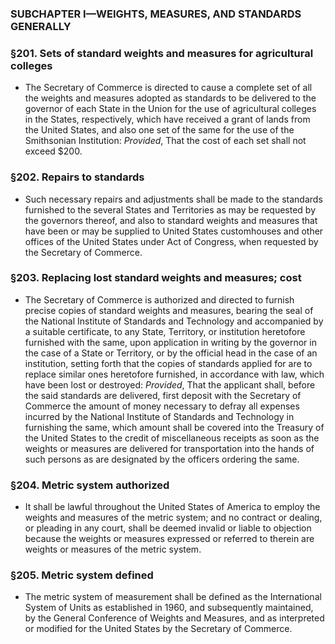 ### SUBCHAPTER I—WEIGHTS, MEASURES, AND STANDARDS GENERALLY

### §201. Sets of standard weights and measures for agricultural colleges
* The Secretary of Commerce is directed to cause a complete set of all the weights and measures adopted as standards to be delivered to the governor of each State in the Union for the use of agricultural colleges in the States, respectively, which have received a grant of lands from the United States, and also one set of the same for the use of the Smithsonian Institution: _Provided_, That the cost of each set shall not exceed $200.

### §202. Repairs to standards
* Such necessary repairs and adjustments shall be made to the standards furnished to the several States and Territories as may be requested by the governors thereof, and also to standard weights and measures that have been or may be supplied to United States customhouses and other offices of the United States under Act of Congress, when requested by the Secretary of Commerce.

### §203. Replacing lost standard weights and measures; cost
* The Secretary of Commerce is authorized and directed to furnish precise copies of standard weights and measures, bearing the seal of the National Institute of Standards and Technology and accompanied by a suitable certificate, to any State, Territory, or institution heretofore furnished with the same, upon application in writing by the governor in the case of a State or Territory, or by the official head in the case of an institution, setting forth that the copies of standards applied for are to replace similar ones heretofore furnished, in accordance with law, which have been lost or destroyed: _Provided_, That the applicant shall, before the said standards are delivered, first deposit with the Secretary of Commerce the amount of money necessary to defray all expenses incurred by the National Institute of Standards and Technology in furnishing the same, which amount shall be covered into the Treasury of the United States to the credit of miscellaneous receipts as soon as the weights or measures are delivered for transportation into the hands of such persons as are designated by the officers ordering the same.

### §204. Metric system authorized
* It shall be lawful throughout the United States of America to employ the weights and measures of the metric system; and no contract or dealing, or pleading in any court, shall be deemed invalid or liable to objection because the weights or measures expressed or referred to therein are weights or measures of the metric system.

### §205. Metric system defined
* The metric system of measurement shall be defined as the International System of Units as established in 1960, and subsequently maintained, by the General Conference of Weights and Measures, and as interpreted or modified for the United States by the Secretary of Commerce.